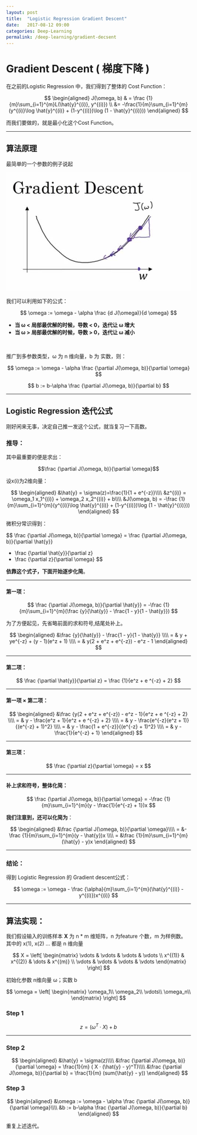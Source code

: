 ```yaml
---
layout: post
title:  "Logistic Regression Gradient Descent"
date:   2017-08-12 09:00
categories: Deep-Learning
permalink: /deep-learning/gradient-decsent
---
```


# Gradient Descent ( 梯度下降 )

在之前的Logistic Regression 中，我们得到了整体的 Cost Function：


$$
\begin{aligned}
J(\omega, b) & = \frac {1}{m}\sum_{i=1}^{m}L(\hat{y}^{(i)}, y^{(i)}) \\
&= -\frac{1}{m}\sum_{i=1}^{m}(y^{(i)}\log \hat{y}^{(i)} + (1-y^{(i)})\log (1 - \hat{y}^{(i)}))
\end{aligned}
$$

而我们要做的，就是最小化这个Cost Function。

---

## 算法原理

最简单的一个参数的例子说起

![](../images/deep-learning/gradient-descent.jpg)

我们可以利用如下的公式：


$$
\omega := \omega - \alpha \frac {d J(\omega)}{d \omega}
$$

* **当 &omega; < 局部最优解的时候，导数 < 0，迭代让 &omega; 增大**
* **当 &omega; > 局部最优解的时候，导数 > 0，迭代让 &omega; 减小**

<br />

推广到多参数类型，&omega; 为 n 维向量，b 为 实数，则：


$$
\omega := \omega - \alpha \frac {\partial J(\omega, b)}{\partial \omega}
$$


$$
b := b-\alpha \frac {\partial J(\omega, b)}{\partial b}
$$

---

## Logistic Regression 迭代公式

刚好闲来无事，决定自己推一发这个公式，就当复习一下高数。

### 推导：

其中最重要的便是求出：

$$\frac {\partial J(\omega, b)}{\partial \omega}$$

设x(i)为2维向量：

$$
\begin{aligned}
&\hat{y} = \sigma(z)=\frac{1}{1 + e^{-z}}\\\\
&z^{(i)} = \omega_1 x_1^{(i)} + \omega_2 x_2^{(i)} + b\\\\
&J(\omega, b) = -\frac {1}{m}\sum_{i=1}^{m}(y^{(i)}\log \hat{y}^{(i)} + (1-y^{(i)})\log (1 - \hat{y}^{(i)}))
\end{aligned}
$$



微积分常识得到：

$$
\frac {\partial J(\omega, b)}{\partial \omega}
= \frac {\partial J(\omega, b)}{\partial \hat{y}} 
* \frac {\partial \hat{y}}{\partial z} 
* \frac {\partial z}{\partial \omega} 
$$

**依靠这个式子，下面开始逐步化简**。

---

#### 第一项：

$$
\frac {\partial J(\omega, b)}{\partial \hat{y}}
= -\frac {1}{m}\sum_{i=1}^{m}(\frac {y}{\hat{y}} - \frac{1 - y}{1 - \hat{y}})
$$

为了方便起见，先省略前面的求和符号,结尾处补上。

$$
\begin{aligned}
&\frac {y}{\hat{y}} - \frac{1 - y}{1 - \hat{y}} \\\\
= & y + ye^{-z} + (y - 1)(e^z + 1) \\\\
= & y(2 + e^z + e^{-z}) - e^z - 1
\end{aligned}
$$

---

#### 第二项：

$$
\frac {\partial \hat{y}}{\partial z} 
= \frac {1}{e^z + e ^{-z} + 2}
$$

---

#### 第一项 × 第二项：

$$
\begin{aligned}
&\frac {y(2 + e^z + e^{-z}) - e^z - 1}{e^z + e ^{-z} + 2} \\\\
= & y - \frac{e^z + 1}{e^z + e ^{-z} + 2} \\\\
= & y - \frac{e^{-z}(e^z + 1)}{(e^{-z} + 1)^2} \\\\
= & y - \frac{1 + e^{-z}}{(e^{-z} + 1)^2} \\\\
= & y - \frac{1}{e^{-z} + 1}
\end{aligned}
$$

---

#### 第三项：

$$
\frac {\partial z}{\partial \omega} 
= x
$$

----

#### 补上求和符号，整体化简：

$$
\frac {\partial J(\omega, b)}{\partial \omega}
= -\frac {1}{m}\sum_{i=1}^{m}(y - \frac{1}{e^{-z} + 1})x
$$

**我们注意到，还可以化简为**：

$$
\begin{aligned}
&\frac {\partial J(\omega, b)}{\partial \omega}\\\\
= &-\frac {1}{m}\sum_{i=1}^{m}(y - \hat{y})x \\\\
= &\frac {1}{m}\sum_{i=1}^{m}(\hat{y} - y)x
\end{aligned}
$$


---

### 结论：

得到 Logistic Regression 的 Gradient descent公式：


$$
\omega := \omega - \frac {\alpha}{m}\sum_{i=1}^{m}(\hat{y}^{(i)} - y^{(i)})x^{(i)}
$$

---

## 算法实现：

我们假设输入的训练样本 **X** 为 n * m 维矩阵，n 为feature 个数，m 为样例数。其中的 x(1), x(2) ... 都是 n 维向量


$$
X = \left[
\begin{matrix}
\vdots & \vdots & \vdots & \vdots \\
 x^{(1)} & x^{(2)} &  \dots & x^{(m)} \\
 \vdots & \vdots & \vdots & \vdots
\end{matrix}
\right]
$$

初始化参数 n维向量 &omega;；实数 b


$$
\omega = \left[
\begin{matrix}
\omega_1\\
\omega_2\\
\vdots\\
\omega_n\\
\end{matrix}
\right]
$$

### Step 1


$$
z = (\omega^T · X) + b 
$$

---

### Step 2


$$
\begin{aligned}
&\hat{y} = \sigma(z)\\\\
&\frac {\partial J(\omega, b)}{\partial \omega} 
= \frac{1}{m} ( X · (\hat{y} - y)^T)\\\\
&\frac {\partial J(\omega, b)}{\partial b}
= \frac{1}{m} (sum(\hat{y} - y))
\end{aligned}
$$


### Step 3


$$
\begin{aligned}
&\omega := \omega - \alpha \frac {\partial J(\omega, b)}{\partial \omega}\\\\
&b := b-\alpha \frac {\partial J(\omega, b)}{\partial b}
\end{aligned}
$$


重复上述迭代。
